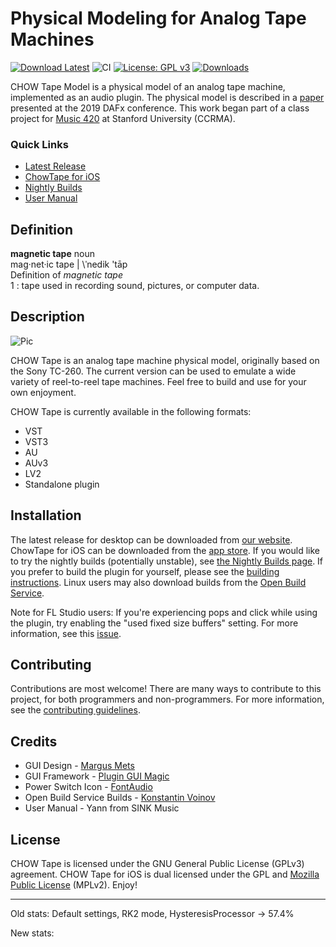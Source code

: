 # Physical Modeling for Analog Tape Machines
[![Download Latest](https://img.shields.io/badge/download-latest-blue.svg)](https://github.com/jatinchowdhury18/AnalogTapeModel/releases/latest)
![CI](https://github.com/jatinchowdhury18/AnalogTapeModel/workflows/CI/badge.svg)
[![License: GPL v3](https://img.shields.io/badge/License-GPLv3-brightgreen.svg)](https://www.gnu.org/licenses/gpl-3.0)
[![Downloads](https://img.shields.io/github/downloads/jatinchowdhury18/AnalogTapeModel/total)](https://somsubhra.github.io/github-release-stats/?username=jatinchowdhury18&repository=AnalogTapeModel&page=1&per_page=30)

CHOW Tape Model is a physical model of an analog tape machine,
implemented as an audio plugin. The physical model is described
in a [paper](http://dafx2019.bcu.ac.uk/papers/DAFx2019_paper_3.pdf)
presented at the 2019 DAFx conference. This work began part of a
class project for [Music 420](https://ccrma.stanford.edu/courses/420/)
at Stanford University (CCRMA).

### Quick Links
- [Latest Release](https://chowdsp.com/products.html#tape)
- [ChowTape for iOS](https://apps.apple.com/us/app/chowtapemodel/id1557806564)
- [Nightly Builds](https://chowdsp.com/nightly.html#tape)
- [User Manual](https://chowdsp.com/manuals/ChowTapeManual.pdf)

## Definition
**magnetic tape** noun<br/>
mag·net·​ic tape | \ˈnedik 'tāp\
Definition of *magnetic tape*<br/>
1 : tape used in recording sound, pictures, or computer data.

## Description
![Pic](https://www.hifiengine.com/images/model/sony_tc-260.jpg)

CHOW Tape is an analog tape machine physical model, originally
based on the Sony TC-260. The current version can be used to
emulate a wide variety of reel-to-reel tape machines.
Feel free to build and use for your own enjoyment.

CHOW Tape is currently available in the following formats:
  - VST
  - VST3
  - AU
  - AUv3
  - LV2
  - Standalone plugin

## Installation

The latest release for desktop can be downloaded from
[our website](https://chowdsp.com/products.html#tape).
ChowTape for iOS can be downloaded from the
[app store](https://apps.apple.com/us/app/chowtapemodel/id1557806564).
If you would like to try the nightly builds (potentially unstable),
see [the Nightly Builds page](https://chowdsp.com/nightly.html#tape).
If you prefer to build the plugin for yourself,
please see the [building instructions](https://github.com/jatinchowdhury18/AnalogTapeModel/blob/master/BUILDING.md).
Linux users may also download builds from the
[Open Build Service](https://build.opensuse.org/package/show/home:kill_it:JUCE/CHOWTapeModel).

Note for FL Studio users: If you're experiencing pops and click while using
the plugin, try enabling the "used fixed size buffers" setting. For more
information, see this [issue](https://github.com/jatinchowdhury18/AnalogTapeModel/issues/17#issuecomment-640199581).

## Contributing

Contributions are most welcome! There are many ways to contribute to this 
project, for both programmers and non-programmers. For more information,
see the
[contributing guidelines](https://github.com/jatinchowdhury18/AnalogTapeModel/blob/master/CONTRIBUTING.md).

## Credits

- GUI Design - [Margus Mets](mailto:hello@mmcreative.eu)
- GUI Framework - [Plugin GUI Magic](https://github.com/ffAudio/PluginGUIMagic)
- Power Switch Icon - [FontAudio](https://github.com/fefanto/fontaudio)
- Open Build Service Builds - [Konstantin Voinov](https://github.com/lv2-porting-project)
- User Manual - Yann from SINK Music

## License
CHOW Tape is licensed under the GNU General Public License (GPLv3) agreement. CHOW Tape for iOS is dual licensed under the GPL and [Mozilla Public License](https://www.mozilla.org/en-US/MPL/2.0) (MPLv2). Enjoy!

----
Old stats:
Default settings, RK2 mode, HysteresisProcessor -> 57.4%

New stats:
